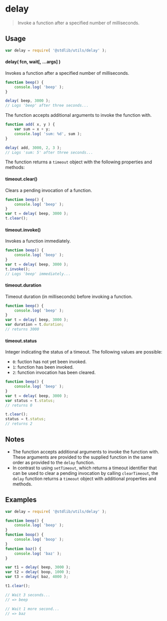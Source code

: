 <!--

@license Apache-2.0

Copyright (c) 2022 The Stdlib Authors.

Licensed under the Apache License, Version 2.0 (the "License");
you may not use this file except in compliance with the License.
You may obtain a copy of the License at

   http://www.apache.org/licenses/LICENSE-2.0

Unless required by applicable law or agreed to in writing, software
distributed under the License is distributed on an "AS IS" BASIS,
WITHOUT WARRANTIES OR CONDITIONS OF ANY KIND, either express or implied.
See the License for the specific language governing permissions and
limitations under the License.

-->

# delay

> Invoke a function after a specified number of milliseconds.

<!-- Section to include introductory text. Make sure to keep an empty line after the intro `section` element and another before the `/section` close. -->

<section class="intro">

</section>

<!-- /.intro -->

<!-- Package usage documentation. -->

<section class="usage">

## Usage

```javascript
var delay = require( '@stdlib/utils/delay' );
```

#### delay( fcn, wait\[, ...args] )

Invokes a function after a specified number of milliseconds.

```javascript
function beep() {
    console.log( 'beep' );
}

delay( beep, 3000 );
// Logs 'beep' after three seconds...
```

The function accepts additional arguments to invoke the function with.

```javascript
function add( x, y ) {
    var sum = x + y;
    console.log( 'sum: %d', sum );
}

delay( add, 3000, 2, 3 );
// Logs 'sum: 5' after three seconds...
```

The function returns a `timeout` object with the following properties and methods:

#### timeout.clear()

Clears a pending invocation of a function.

```javascript
function beep() {
    console.log( 'beep' );
}
var t = delay( beep, 3000 );
t.clear();
```

#### timeout.invoke()

Invokes a function immediately.

```javascript
function beep() {
    console.log( 'beep' );
}
var t = delay( beep, 3000 );
t.invoke();
// Logs 'beep' immediately...
```

#### timeout.duration

Timeout duration (in milliseconds) before invoking a function.

```javascript
function beep() {
    console.log( 'beep' );
}
var t = delay( beep, 3000 );
var duration = t.duration;
// returns 3000
```

#### timeout.status

Integer indicating the status of a timeout. The following values are possible:

-   `0`: fuction has not yet been invoked.
-   `1`: function has been invoked.
-   `2`: function invocation has been cleared.

```javascript
function beep() {
    console.log( 'beep' );
}
var t = delay( beep, 3000 );
var status = t.status;
// returns 0

t.clear();
status = t.status;
// returns 2
```

</section>

<!-- /.usage -->

<!-- Package usage notes. Make sure to keep an empty line after the `section` element and another before the `/section` close. -->

<section class="notes">

## Notes

-   The function accepts additional arguments to invoke the function with. These arguments are provided to the supplied function in the same order as provided to the `delay` function.
-   In contrast to using `setTimeout`, which returns a timeout identifier that can be used to clear a pending invocation by calling `clearTimeout`, the `delay` function returns a `timeout` object with additional properties and methods.

</section>

<!-- /.notes -->

<!-- Package usage examples. -->

<section class="examples">

## Examples

<!-- eslint no-undef: "error" -->

```javascript
var delay = require( '@stdlib/utils/delay' );

function beep() {
    console.log( 'beep' );
}
function boop() {
    console.log( 'boop' );
}
function baz() {
    console.log( 'baz' );
}

var t1 = delay( beep, 3000 );
var t2 = delay( boop, 1000 );
var t3 = delay( baz, 4000 );

t1.clear();

// Wait 3 seconds...
// => beep

// Wait 1 more second...
// => baz
```

</section>

<!-- /.examples -->

<!-- Section to include cited references. If references are included, add a horizontal rule *before* the section. Make sure to keep an empty line after the `section` element and another before the `/section` close. -->

<section class="references">

</section>

<!-- /.references -->

<!-- Section for related `stdlib` packages. Do not manually edit this section, as it is automatically populated. -->

<section class="related">

</section>

<!-- /.related -->

<!-- Section for all links. Make sure to keep an empty line after the `section` element and another before the `/section` close. -->

<section class="links">

</section>

<!-- /.links -->
